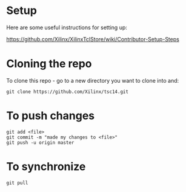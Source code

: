 # Setup
Here are some useful instructions for setting up:

https://github.com/Xilinx/XilinxTclStore/wiki/Contributor-Setup-Steps

# Cloning the repo
To clone this repo - go to a new directory you want to clone into and:

```
git clone https://github.com/Xilinx/tsc14.git
```

# To push changes

```
git add <file>
git commit -m "made my changes to <file>"
git push -u origin master
```

# To synchronize

```
git pull
```
